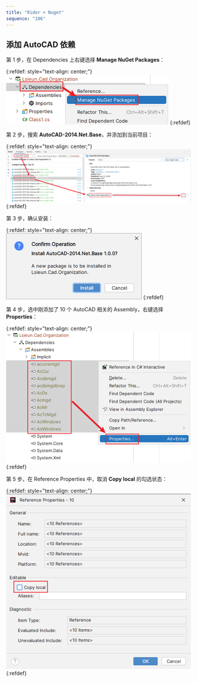 ```yaml
---
title: "Rider + Nuget"
sequence: "106"
---
```


## 添加 AutoCAD 依赖

第 1 步，在 Dependencies 上右键选择 **Manage NuGet Packages**：

{:refdef: style="text-align: center;"}
![](/assets/images/cad/csharp/rider/rider-manage-nuget-packages.png)
{:refdef}

第 2 步，搜索 **AutoCAD-2014.Net.Base**，并添加到当前项目：

{:refdef: style="text-align: center;"}
![](/assets/images/cad/csharp/rider/rider-add-autocad-2014-packages.png)
{:refdef}

第 3 步，确认安装：

{:refdef: style="text-align: center;"}
![](/assets/images/cad/csharp/rider/rider-install-autocad-2014-confirm.png)
{:refdef}

第 4 步，选中刚添加了 10 个 AutoCAD 相关的 Assembly，右键选择 **Properties**：

{:refdef: style="text-align: center;"}
![](/assets/images/cad/csharp/rider/rider-autocad-2014-assembly-properties.png)
{:refdef}

第 5 步，在 Reference Properties 中，取消 **Copy local** 的勾选状态：

{:refdef: style="text-align: center;"}
![](/assets/images/cad/csharp/rider/rider-autocad-2014-assembly-copy-local-false.png)
{:refdef}



